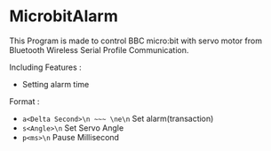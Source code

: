 # MicrobitAlarm

This Program is made to control BBC micro:bit with servo motor from Bluetooth Wireless Serial Profile Communication.

Including Features :
* Setting alarm time

Format :
* `a<Delta Second>\n ~~~ \ne\n` Set alarm(transaction)
* `s<Angle>\n` Set Servo Angle
* `p<ms>\n` Pause Millisecond
